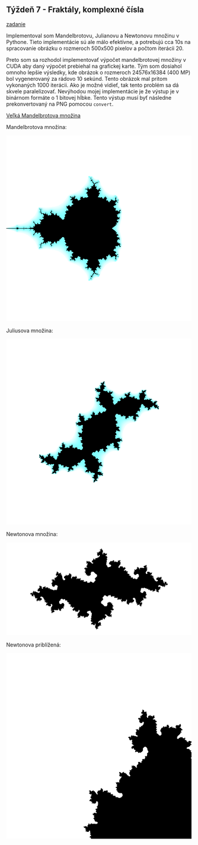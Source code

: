 ## Týždeň 7 - Fraktály, komplexné čísla
[zadanie](https://www.fi.muni.cz/~xpelanek/IV122/zadani/zadani-fraktaly-complex.pdf)

Implementoval som Mandelbrotovu, Julianovu a Newtonovu množinu v Pythone.
Tieto implementácie sú ale málo efektívne, a potrebujú cca 10s na spracovanie obrázku o rozmeroch 500x500 pixelov a počtom iterácii 20.

Preto som sa rozhodol implementovať výpočet mandelbrotovej množiny v CUDA aby daný výpočet prebiehal na grafickej karte.
Tým som dosiahol omnoho lepšie výsledky, kde obrázok o rozmeroch  24576x16384 (400 MP) bol vygenerovaný za rádovo 10 sekúnd.
Tento obrázok mal pritom vykonaných 1000 iterácii. 
Ako je možné vidieť, tak tento problém sa dá skvele paralelizovať. 
Nevýhodou mojej implementácie je že výstup je v binárnom formáte o 1 bitovej hĺbke.
Tento výstup musí byť následne prekonvertovaný na PNG pomocou `convert`.

[Veľká Mandelbrotova množina](../results/w7_C__mandelbrot_large_1.png) 

Mandelbrotova množina:

![](../results/w7_A__mandelbrot_final_dist_1.png)

Juliusova množina:

![](../results/w7_A__julius_final_dist_1.png)

Newtonova množina:

![](../results/w7_B__newton_1.png)

Newtonova priblížená:

![](../results/w7_B__newton_zoomed_1.png)
